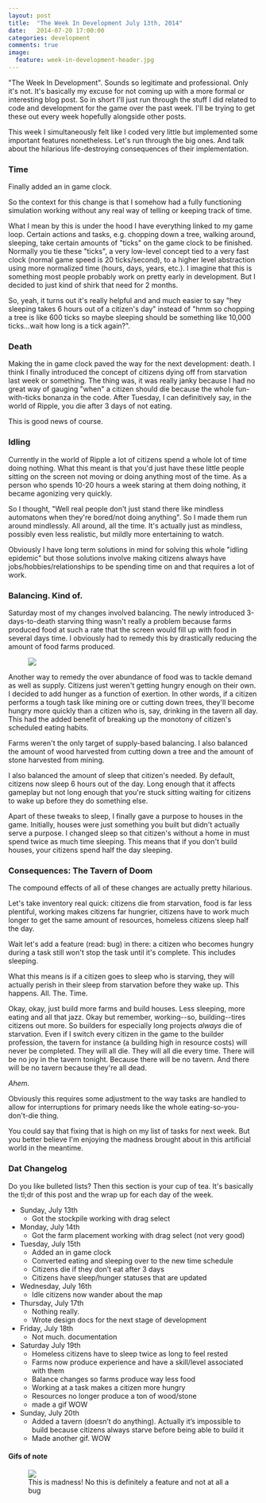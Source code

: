 ```yaml
---
layout: post
title:  "The Week In Development July 13th, 2014"
date:   2014-07-20 17:00:00
categories: development
comments: true
image:
  feature: week-in-development-header.jpg
---
```


"The Week In Development". Sounds so legitimate and professional. Only it's not. It's basically my excuse for not coming up with a more formal or interesting blog post. So in short I'll just run through the stuff I did related to code and development for the game over the past week. I'll be trying to get these out every week hopefully alongside other posts.

This week I simultaneously felt like I coded very little but implemented some important features nonetheless. Let's run through the big ones. And talk about the hilarious life-destroying consequences of their implementation.


### Time

Finally added an in game clock. 

So the context for this change is that I somehow had a fully functioning simulation working without any real way of telling or keeping track of time. 

What I mean by this is under the hood I have everything linked to my game loop. Certain actions and tasks, e.g. chopping down a tree, walking around, sleeping, take certain amounts of "ticks" on the game clock to be finished. Normally you tie these "ticks", a very low-level concept tied to a very fast clock (normal game speed is 20 ticks/second), to a higher level abstraction using more normalized time (hours, days, years, etc.). I imagine that this is something most people probably work on pretty early in development. But I decided to just kind of shirk that need for 2 months. 

So, yeah, it turns out it's really helpful and and much easier to say "hey sleeping takes 6 hours out of a citizen's day" instead of "hmm so chopping a tree is like 600 ticks so maybe sleeping should be something like 10,000 ticks...wait how long is a tick again?".

### Death

Making the in game clock paved the way for the next development: death. I think I finally introduced the concept of citizens dying off from starvation last week or something. The thing was, it was really janky because I had no great way of gauging "when" a citizen should die because the whole fun-with-ticks bonanza in the code. After Tuesday, I can definitively say, in the world of Ripple, you die after 3 days of not eating. 

This is good news of course.

### Idling

Currently in the world of Ripple a lot of citizens spend a whole lot of time doing nothing. What this meant is that you'd just have these little people sitting on the screen not moving or doing anything most of the time. As a person who spends 10-20 hours a week staring at them doing nothing, it became agonizing very quickly.

So I thought, "Well real people don't just stand there like mindless automatons when they're bored/not doing anything". So I made them run around mindlessly. All around, all the time. It's actually just as mindless, possibly even less realistic, but mildly more entertaining to watch.

Obviously I have long term solutions in mind for solving this whole "idling epidemic" but those solutions involve making citizens always have jobs/hobbies/relationships to be spending time on and that requires a lot of work.

### Balancing. Kind of.

Saturday most of my changes involved balancing. The newly introduced 3-days-to-death starving thing wasn't really a problem because farms produced food at such a rate that the screen would fill up with food in several days time. I obviously had to remedy this by drastically reducing the amount of food farms produced.

<figure>
  <img src="{{ site.baseurl }}/images/overproducing-farm.gif">
</figure>

Another way to remedy the over abundance of food was to tackle demand as well as supply. Citizens just weren't getting hungry enough on their own. I decided to add hunger as a function of exertion. In other words, if a citizen performs a tough task like mining ore or cutting down trees, they'll become hungry more quickly than a citizen who is, say, drinking in the tavern all day. This had the added benefit of breaking up the monotony of citizen's scheduled eating habits.

Farms weren't the only target of supply-based balancing. I also balanced the amount of wood harvested from cutting down a tree and the amount of stone harvested from mining.

I also balanced the amount of sleep that citizen's needed. By default, citizens now sleep 6 hours out of the day. Long enough that it affects gameplay but not long enough that you're stuck sitting waiting for citizens to wake up before they do something else.

Apart of these tweaks to sleep, I finally gave a purpose to houses in the game. Initially, houses were just something you built but didn't actually serve a purpose. I changed sleep so that citizen's without a home in must spend twice as much time sleeping. This means that if you don't build houses, your citizens spend half the day sleeping.

### Consequences: The Tavern of Doom

The compound effects of all of these changes are actually pretty hilarious.

Let's take inventory real quick: citizens die from starvation, food is far less plentiful, working makes citizens far hungrier, citizens have to work much longer to get the same amount of resources, homeless citizens sleep half the day.

Wait let's add a feature (read: bug) in there: a citizen who becomes hungry during a task still won't stop the task until it's complete. This includes sleeping.

What this means is if a citizen goes to sleep who is starving, they will actually perish in their sleep from starvation before they wake up. This happens. All. The. Time.

Okay, okay, just build more farms and build houses. Less sleeping, more eating and all that jazz. Okay but remember, working--so, building--tires citizens out more. So builders for especially long projects *always* die of starvation. Even if I switch every citizen in the game to the builder profession, the tavern for instance (a building high in resource costs) will never be completed. They will all die. They will all die every time. There will be no joy in the tavern tonight. Because there will be no tavern. And there will be no tavern because they're all dead.

*Ahem*. 

Obviously this requires some adjustment to the way tasks are handled to allow for interruptions for primary needs like the whole eating-so-you-don't-die thing.

You could say that fixing that is high on my list of tasks for next week. But you better believe I'm enjoying the madness brought about in this artificial world in the meantime. 



### Dat Changelog

Do you like bulleted lists? Then this section is your cup of tea. It's basically the tl;dr of this post and the wrap up for each day of the week.

* Sunday, July 13th
  * Got the stockpile working with drag select
* Monday, July 14th
  * Got the farm placement working with drag select (not very good)
* Tuesday, July 15th
  * Added an in game clock
  * Converted eating and sleeping over to the new time schedule
  * Citizens die if they don’t eat after 3 days
  * Citizens have sleep/hunger statuses that are updated
* Wednesday, July 16th
  * Idle citizens now wander about the map
* Thursday, July 17th
  * Nothing really.
  * Wrote design docs for the next stage of development
* Friday, July 18th
  * Not much. documentation
* Saturday July 19th
  * Homeless citizens have to sleep twice as long to feel rested
  * Farms now produce experience and have a skill/level associated with them
  * Balance changes so farms produce way less food
  * Working at a task makes a citizen more hungry
  * Resources no longer produce a ton of wood/stone
  * made a gif WOW
* Sunday, July 20th
  * Added a tavern (doesn’t do anything). Actually it’s impossible to build because citizens always starve before being able to build it
  * Made another gif. WOW



#### Gifs of note
<figure>
  <img src="{{ site.baseurl }}/images/mindless-citizens.gif">
  <figcaption>This is madness! No this is definitely a feature and not at all a bug</figcaption>
</figure>